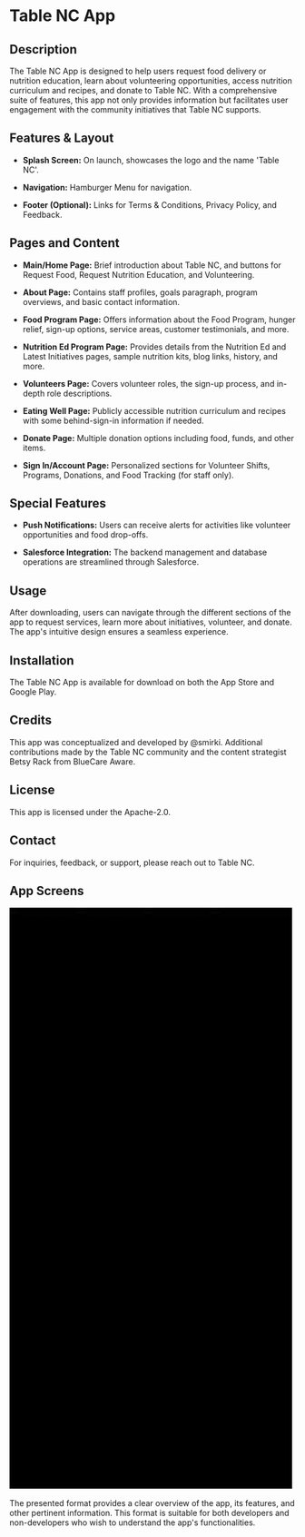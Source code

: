 # Table NC App

## Description

The Table NC App is designed to help users request food delivery or nutrition education, learn about volunteering opportunities, access nutrition curriculum and recipes, and donate to Table NC. With a comprehensive suite of features, this app not only provides information but facilitates user engagement with the community initiatives that Table NC supports.

## Features & Layout

- **Splash Screen:** On launch, showcases the logo and the name 'Table NC'.
  
- **Navigation:** Hamburger Menu for navigation.
  
- **Footer (Optional):** Links for Terms & Conditions, Privacy Policy, and Feedback.

## Pages and Content

- **Main/Home Page:** Brief introduction about Table NC, and buttons for Request Food, Request Nutrition Education, and Volunteering.

- **About Page:** Contains staff profiles, goals paragraph, program overviews, and basic contact information.

- **Food Program Page:** Offers information about the Food Program, hunger relief, sign-up options, service areas, customer testimonials, and more.

- **Nutrition Ed Program Page:** Provides details from the Nutrition Ed and Latest Initiatives pages, sample nutrition kits, blog links, history, and more.

- **Volunteers Page:** Covers volunteer roles, the sign-up process, and in-depth role descriptions.

- **Eating Well Page:** Publicly accessible nutrition curriculum and recipes with some behind-sign-in information if needed.

- **Donate Page:** Multiple donation options including food, funds, and other items.

- **Sign In/Account Page:** Personalized sections for Volunteer Shifts, Programs, Donations, and Food Tracking (for staff only).

## Special Features

- **Push Notifications:** Users can receive alerts for activities like volunteer opportunities and food drop-offs.

- **Salesforce Integration:** The backend management and database operations are streamlined through Salesforce.

## Usage

After downloading, users can navigate through the different sections of the app to request services, learn more about initiatives, volunteer, and donate. The app's intuitive design ensures a seamless experience.

## Installation

The Table NC App is available for download on both the App Store and Google Play.

## Credits

This app was conceptualized and developed by @smirki. Additional contributions made by the Table NC community and the content strategist Betsy Rack from BlueCare Aware.

## License

This app is licensed under the Apache-2.0.

## Contact

For inquiries, feedback, or support, please reach out to Table NC.

## App Screens

![Navbar](display_images/navbar_built.gif)

The presented format provides a clear overview of the app, its features, and other pertinent information. This format is suitable for both developers and non-developers who wish to understand the app's functionalities.